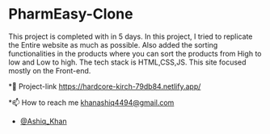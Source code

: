 # PharmEasy-Clone
This project is completed with in 5 days. In this project, I tried to replicate the Entire website as much as possible. Also added the sorting functionalities in the products where you can sort the products from High to low and Low to high. The tech stack is HTML,CSS,JS. This site focused mostly on the Front-end.


*🔭 Project-link https://hardcore-kirch-79db84.netlify.app/

*📫 How to reach me khanashiq4494@gmail.com

- [@Ashiq_Khan](https://www.linkedin.com/in/ashiq-khan-412709222/)

